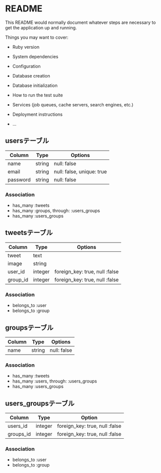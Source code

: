 # README

This README would normally document whatever steps are necessary to get the
application up and running.

Things you may want to cover:

* Ruby version

* System dependencies

* Configuration

* Database creation

* Database initialization

* How to run the test suite

* Services (job queues, cache servers, search engines, etc.)

* Deployment instructions

* ...


## usersテーブル
|Column|Type|Options|
|------|----|-------|
|name|string|null: false|
|email|string|null: false, unique: true|
|password|string|null: false|


### Association
- has_many :tweets
- has_many :groups, through: :users_groups
- has_many :users_groups

## tweetsテーブル
|Column|Type|Options|
|------|----|-------|
|tweet|text|
|image|string|
|user_id|integer|foreign_key: true, null :false|
|group_id|integer|foreign_key: true, null :false|

### Association
- belongs_to :user
- belongs_to :group


## groupsテーブル
|Column|Type|Options|
|------|----|-------|
|name|string|null: false|

### Association
- has_many :tweets
- has_many :users, through: :users_groups
- has_many :users_groups


## users_groupsテーブル
|Column|Type|Option|
|------|----|------|
|users_id|integer|foreign_key: true, null :false|
|groups_id|integer|foreign_key: true, null :false|

### Association
- belongs_to :user
- belongs_to :group
